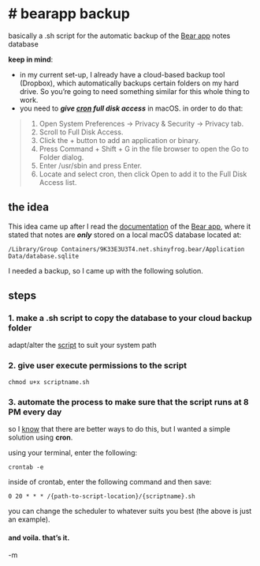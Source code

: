 # **# bearapp backup**
basically a .sh script for the automatic backup of the  [Bear app](https://bear.app) notes database

**keep in mind**: 
- in my current set-up, I already have a cloud-based backup tool (Dropbox), which automatically backups certain folders on my hard drive. So you’re going to need something similar for this whole thing to work.
- you need to ***give [cron](https://en.wikipedia.org/wiki/Cron) full disk access*** in macOS. in order to do that:

> 1.	Open System Preferences → Privacy & Security → Privacy tab.
> 2.	Scroll to Full Disk Access.
> 3.  Click the + button to add an application or binary.
> 4.  Press Command + Shift + G in the file browser to open the Go to Folder dialog.
> 5.  Enter /usr/sbin and press Enter.
> 6.  Locate and select cron, then click Open to add it to the Full Disk Access list.

## the idea
This idea came up after I read the [documentation](https://bear.app/faq/where-are-bears-notes-located/) of the [Bear app](https://bear.app), where it stated that notes are ***only*** stored on a local macOS database located at: 

`/Library/Group Containers/9K33E3U3T4.net.shinyfrog.bear/Application Data/database.sqlite`

I needed a backup, so I came up with the following solution.

## steps

### 1. make a .sh script to copy the database to your cloud backup folder

adapt/alter the [script](https://github.com/mirceawashere/bearapp-backup/blob/main/script.sh) to suit your system path

### 2. give user execute permissions to the script

```
chmod u+x scriptname.sh
```

### 3. automate the process to make sure that the script runs at 8 PM every day

so I <ins>know</ins> that there are better ways to do this, but I wanted a simple solution using **cron**. 

using your terminal, enter the following:

`crontab -e`

inside of crontab, enter the following command and then save:

```
0 20 * * * /{path-to-script-location}/{scriptname}.sh
```

you can change the scheduler to whatever suits you best (the above is just an example).


#### and voila. that’s it.

-m
